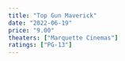 ```yaml
---
title: "Top Gun Maverick"
date: "2022-06-19"
price: "9.00"
theaters: ["Marquette Cinemas"]
ratings: ["PG-13"]
---
```


